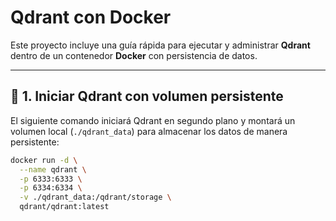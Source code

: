 # Qdrant con Docker

Este proyecto incluye una guía rápida para ejecutar y administrar **Qdrant** dentro de un contenedor **Docker** con persistencia de datos.

---

## 🚀 1. Iniciar Qdrant con volumen persistente
El siguiente comando iniciará Qdrant en segundo plano y montará un volumen local (`./qdrant_data`) para almacenar los datos de manera persistente:

```bash
docker run -d \
  --name qdrant \
  -p 6333:6333 \
  -p 6334:6334 \
  -v ./qdrant_data:/qdrant/storage \
  qdrant/qdrant:latest
